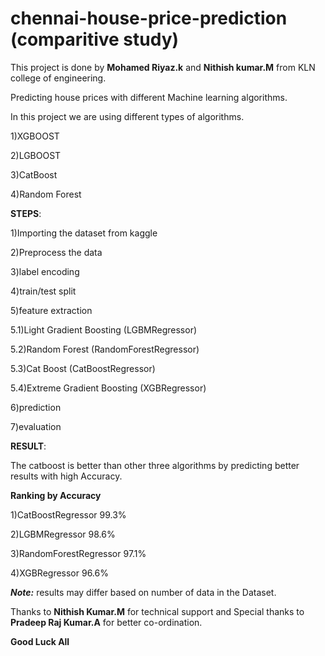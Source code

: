 # chennai-house-price-prediction (comparitive study)

This project is done by **Mohamed Riyaz.k** and **Nithish kumar.M** from KLN college of engineering.


Predicting house prices with different Machine learning algorithms.

In this project we are using different types of algorithms.

1)XGBOOST

2)LGBOOST

3)CatBoost

4)Random Forest

**STEPS**:

1)Importing the dataset from kaggle 

2)Preprocess the data

3)label encoding

4)train/test split

5)feature extraction
  
  5.1)Light Gradient Boosting (LGBMRegressor)
  
  5.2)Random Forest (RandomForestRegressor)
  
  5.3)Cat Boost (CatBoostRegressor)
  
  5.4)Extreme Gradient Boosting (XGBRegressor)

6)prediction

7)evaluation

**RESULT**:

The catboost is better than other three algorithms by predicting better results with high Accuracy.

**Ranking by Accuracy**


1)CatBoostRegressor                 99.3%

2)LGBMRegressor                     98.6%

3)RandomForestRegressor             97.1%

4)XGBRegressor                      96.6%

  
**_Note:_** results may differ based on number of data in the Dataset.
  
  
Thanks to **Nithish Kumar.M** for technical support and Special thanks to **Pradeep Raj Kumar.A** for better co-ordination.
  
**Good Luck All**
  
  
